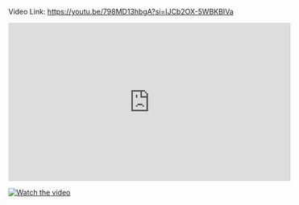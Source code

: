 Video Link: https://youtu.be/798MD13hbgA?si=IJCb2OX-5WBKBIVa

<iframe width="560" height="315" src="https://www.youtube.com/embed/798MD13hbgA?si=SjiiYwWUCmJHQJs-" title="YouTube video player" frameborder="0" allow="accelerometer; autoplay; clipboard-write; encrypted-media; gyroscope; picture-in-picture; web-share" referrerpolicy="strict-origin-when-cross-origin" allowfullscreen></iframe>


[![Watch the video](https://img.youtube.com/vi/798MD13hbgA/0.jpg)](https://www.youtube.com/watch?v=798MD13hbgA)

